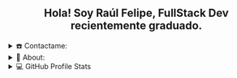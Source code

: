 <div align="center">
<h2>Hola! Soy Raúl Felipe, FullStack Dev recientemente graduado.</h2>
</div>


<details>
  <summary>☎️ Contactame: </summary>
<div>
  <samp>
    <h2 align="center">Me puedes encontrar aquí:</h2>
    <p align="center">
      <br/>
      <a href="https://www.linkedin.com/in/raul-felipe-delgado-778378269" target="blank"><img align="center"
         src="https://img.shields.io/badge/linkedin-%231DA1F2.svg?style=for-the-badge&logo=linkedin&logoColor=white"
         alt="azzar" height="30"/></a>
      <a href="raulfeliped@hotmail.com" target="blank"><img align="center"
         src="https://img.shields.io/badge/gmail-EA4335.svg?style=for-the-badge&logo=gmail&logoColor=white"
         alt="azzar" height="30"/></a>
    </p>
  <p align="center">
      <a href="https://instagram.com/pelaopipe_comonocachai" target="blank"><img align="center"
         src="https://img.shields.io/badge/instagram-%23E4405F.svg?style=for-the-badge&logo=Instagram&logoColor=white"
         alt="azzar" height="30"/></a>
      <a href="https://wa.me/+56932397875" target="blank"><img align="center"
         src="https://img.shields.io/badge/whatsapp-4B7F1.svg?style=for-the-badge&logo=whatsapp&logoColor=white"
         alt="azzar" height="30"/></a>
      <br>
    </p>
  </samp>
</div>
</details>

<details>
  <summary>🧮 About: </summary>
<div>
<samp>
<h2 align="center">Acerca de esta cuenta</h2>
 <p align="center">
  <a href="github.com/RaulFelipeDelgado" target="blank"><img align="center" 
     src="https://komarev.com/ghpvc/?username=RFelipeDelgado&style=for-the-badge&label=PROFILE+VIEWS" height="25"
     alt="views count" /></a>

  </p>
 
 </samp>
</div>
</details>
  
<details> 
  <summary>💻 GitHub Profile Stats</summary>
  <div>
  <samp>
    <h2 align="center"> Github stats </h2>
      <br/>
    <details open>
  <summary><h3>Lenguajes</h3></summary>
            <p align="center">
        <a href="https://github.com/RFelipeDelgado/">
          <img src="https://github-readme-stats.vercel.app/api/top-langs/?username=RFelipeDelgado&langs_count=6&theme=gruvbox&layout=compact&hide_border=true"
          alt="RFelipeDelgado :: overall Top Langs " /></a>
      </p>
        <p align="center">
          <a href="https://github.com/RFelipeDelgado/">
          <img width="45%" src="https://github-profile-summary-cards.vercel.app/api/cards/repos-per-language?username=RFelipeDelgado&theme=gruvbox&layout=compact&hide_border=true"
          alt="RFelipeDelgado :: Top Langs by repo" />
          <img width="45%" src="https://github-profile-summary-cards.vercel.app/api/cards/most-commit-language?username=RFelipeDelgado&theme=gruvbox&layout=compact&hide_border=true"
          alt="RFelipeDelgado :: Top Langs by commit" />
          </a>
        </p>
</details>
    <details open>
  <summary><h3>Estadisticas</h3></summary>
        <p align="center">
          <a href="https://github.com/RFelipeDelgado/">
          <img width="49.5%" src="https://github-readme-stats.vercel.app/api?username=RFelipeDelgado&show_icons=true&theme=gruvbox&hide_border=true" />
          <img width="49.5%" src="https://github-readme-streak-stats.herokuapp.com/?user=RFelipeDelgado&theme=gruvbox&hide_border=true" />
          </a>
       </p>
     <br>
     </samp>
  </div>    
</details>
<br/>
</details> 

